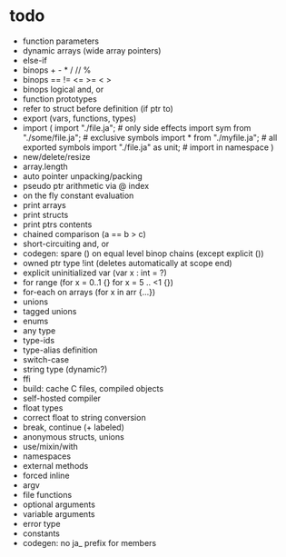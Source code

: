 # todo

* function parameters
* dynamic arrays (wide array pointers)
* else-if
* binops + - * / // %
* binops == != <= >= < >
* binops logical and, or
* function prototypes
* refer to struct before definition (if ptr to)
* export (vars, functions, types)
* import (
	import "./file.ja"; # only side effects
	import sym from "./some/file.ja"; # exclusive symbols
	import * from "./myfile.ja"; # all exported symbols
	import "./file.ja" as unit; # import in namespace
	)
* new/delete/resize
* array.length
* auto pointer unpacking/packing
* pseudo ptr arithmetic via @ index
* on the fly constant evaluation
* print arrays
* print structs
* print ptrs contents
* chained comparison (a == b > c)
* short-circuiting and, or
* codegen: spare () on equal level binop chains (except explicit ())
* owned ptr type !int (deletes automatically at scope end)
* explicit uninitialized var (var x : int = ?)
* for range (for x = 0..1 {} for x = 5 .. <1 {})
* for-each on arrays (for x in arr {...})
* unions
* tagged unions
* enums
* any type
* type-ids
* type-alias definition
* switch-case
* string type (dynamic?)
* ffi
* build: cache C files, compiled objects
* self-hosted compiler
* float types
* correct float to string conversion
* break, continue (+ labeled)
* anonymous structs, unions
* use/mixin/with
* namespaces
* external methods
* forced inline
* argv
* file functions
* optional arguments
* variable arguments
* error type
* constants
* codegen: no ja_ prefix for members
